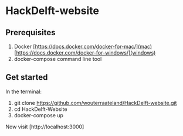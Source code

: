 # HackDelft-website

## Prerequisites
1. Docker [https://docs.docker.com/docker-for-mac/](mac) [https://docs.docker.com/docker-for-windows/](windows)
2. docker-compose command line tool

## Get started
In the terminal:
1. git clone https://github.com/wouterraateland/HackDelft-website.git
2. cd HackDelft-Website
3. docker-compose up

Now visit [http://localhost:3000]